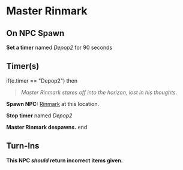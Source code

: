 # Master Rinmark



## On NPC Spawn

**Set a timer** named *Depop2* for 90 seconds


## Timer(s)

if(e.timer == "Depop2") then


>*Master Rinmark stares off into the horizon, lost in his thoughts.*


**Spawn NPC:**  [Rinmark](/npc/96320) at this location.


**Stop timer** named *Depop2*


**Master Rinmark despawns.**
end



## Turn-Ins



**This NPC *should* return incorrect items given.**






